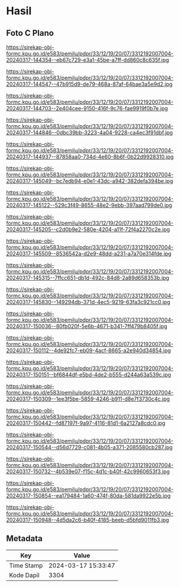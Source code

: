 # Hasil

## Foto C Plano

https://sirekap-obj-formc.kpu.go.id/e583/pemilu/pdpr/33/12/19/20/07/3312192007004-20240317-144354--eb67c729-e3a1-45be-a7ff-dd860c8c635f.jpg

https://sirekap-obj-formc.kpu.go.id/e583/pemilu/pdpr/33/12/19/20/07/3312192007004-20240317-144547--47b915d9-de79-468a-87af-64bae3a5e9d2.jpg

https://sirekap-obj-formc.kpu.go.id/e583/pemilu/pdpr/33/12/19/20/07/3312192007004-20240317-144703--2e404cee-9150-416f-9c76-fae9919f0b7e.jpg

https://sirekap-obj-formc.kpu.go.id/e583/pemilu/pdpr/33/12/19/20/07/3312192007004-20240317-144846--0dbc39bb-3223-4a04-9228-ca4ec3f91dbf.jpg

https://sirekap-obj-formc.kpu.go.id/e583/pemilu/pdpr/33/12/19/20/07/3312192007004-20240317-144937--87858aa0-734d-4e60-8b6f-0b22d9928310.jpg

https://sirekap-obj-formc.kpu.go.id/e583/pemilu/pdpr/33/12/19/20/07/3312192007004-20240317-145049--bc7edb94-e0e1-43dc-a942-382defa394be.jpg

https://sirekap-obj-formc.kpu.go.id/e583/pemilu/pdpr/33/12/19/20/07/3312192007004-20240317-145122--529c3f49-8655-48e2-9ebb-397aad799de0.jpg

https://sirekap-obj-formc.kpu.go.id/e583/pemilu/pdpr/33/12/19/20/07/3312192007004-20240317-145205--c2d0b9e2-580e-4204-a11f-72f4a2270c2e.jpg

https://sirekap-obj-formc.kpu.go.id/e583/pemilu/pdpr/33/12/19/20/07/3312192007004-20240317-145509--8536542a-d2e9-48dd-a231-a7a70e314fde.jpg

https://sirekap-obj-formc.kpu.go.id/e583/pemilu/pdpr/33/12/19/20/07/3312192007004-20240317-145315--7ffcc651-db1d-492c-84d8-2a89d658353b.jpg

https://sirekap-obj-formc.kpu.go.id/e583/pemilu/pdpr/33/12/19/20/07/3312192007004-20240317-145830--149294db-371d-4ec5-9219-63fa3c921cc0.jpg

https://sirekap-obj-formc.kpu.go.id/e583/pemilu/pdpr/33/12/19/20/07/3312192007004-20240317-150036--80fb020f-5e6b-4671-b341-7ff479b8405f.jpg

https://sirekap-obj-formc.kpu.go.id/e583/pemilu/pdpr/33/12/19/20/07/3312192007004-20240317-150112--4de92fc7-eb09-4acf-8665-a2e940d34854.jpg

https://sirekap-obj-formc.kpu.go.id/e583/pemilu/pdpr/33/12/19/20/07/3312192007004-20240317-150151--bf6844df-e5bd-4de2-b555-d244a63a539c.jpg

https://sirekap-obj-formc.kpu.go.id/e583/pemilu/pdpr/33/12/19/20/07/3312192007004-20240317-150309--1ee3f5be-5859-4246-b911-d8e7f3730c4c.jpg

https://sirekap-obj-formc.kpu.go.id/e583/pemilu/pdpr/33/12/19/20/07/3312192007004-20240317-150442--fd87197f-9a97-4116-81d1-6a2127a8cdc0.jpg

https://sirekap-obj-formc.kpu.go.id/e583/pemilu/pdpr/33/12/19/20/07/3312192007004-20240317-150544--d56d7729-c081-4b05-a371-2085580cb287.jpg

https://sirekap-obj-formc.kpu.go.id/e583/pemilu/pdpr/33/12/19/20/07/3312192007004-20240317-150732--4b539e07-f15c-4d1c-b40f-42c9960653f3.jpg

https://sirekap-obj-formc.kpu.go.id/e583/pemilu/pdpr/33/12/19/20/07/3312192007004-20240317-150854--ea179484-1a60-474f-80da-581da9922e5b.jpg

https://sirekap-obj-formc.kpu.go.id/e583/pemilu/pdpr/33/12/19/20/07/3312192007004-20240317-150948--4d5da2c6-b40f-4185-beeb-d5bfd9011fb3.jpg


## Metadata

| Key        | Value               |
| ---------- | ------------------- |
| Time Stamp | 2024-03-17 15:33:47 |
| Kode Dapil | 3304                |



